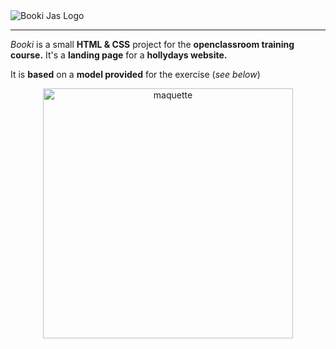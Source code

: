 
  <img src="https://zupimages.net/up/22/24/hk9a.png" alt="Booki Jas Logo">

<hr>

_Booki_ is a small **HTML & CSS** project for the **openclassroom training course.**
It's a **landing page** for a **hollydays website.**

It is **based** on a **model provided** for the exercise (_see below_)

<p align="center">
  <img width="400" src="https://i.postimg.cc/Qdm9wRDy/Desktop-1.png" alt="maquette">
</p>


